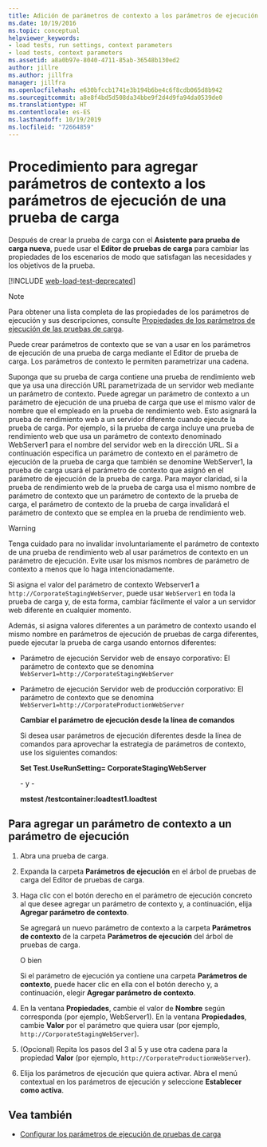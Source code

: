 ```yaml
---
title: Adición de parámetros de contexto a los parámetros de ejecución de una prueba de carga
ms.date: 10/19/2016
ms.topic: conceptual
helpviewer_keywords:
- load tests, run settings, context parameters
- load tests, context parameters
ms.assetid: a8a0b97e-8040-4711-85ab-36548b130ed2
author: jillre
ms.author: jillfra
manager: jillfra
ms.openlocfilehash: e630bfccb1741e3b194b6be4c6f8cdb065d8b942
ms.sourcegitcommit: a8e8f4bd5d508da34bbe9f2d4d9fa94da0539de0
ms.translationtype: HT
ms.contentlocale: es-ES
ms.lasthandoff: 10/19/2019
ms.locfileid: "72664859"
---
```

# <a name="how-to-add-context-parameters-to-a-load-test-run-setting"></a>Procedimiento para agregar parámetros de contexto a los parámetros de ejecución de una prueba de carga

Después de crear la prueba de carga con el **Asistente para prueba de carga nueva**, puede usar el **Editor de pruebas de carga** para cambiar las propiedades de los escenarios de modo que satisfagan las necesidades y los objetivos de la prueba.

[!INCLUDE [web-load-test-deprecated](includes/web-load-test-deprecated.md)]

> [!NOTE]
> Para obtener una lista completa de las propiedades de los parámetros de ejecución y sus descripciones, consulte [Propiedades de los parámetros de ejecución de las pruebas de carga](../test/load-test-run-settings-properties.md).

Puede crear parámetros de contexto que se van a usar en los parámetros de ejecución de una prueba de carga mediante el Editor de prueba de carga. Los parámetros de contexto le permiten parametrizar una cadena.

Suponga que su prueba de carga contiene una prueba de rendimiento web que ya usa una dirección URL parametrizada de un servidor web mediante un parámetro de contexto. Puede agregar un parámetro de contexto a un parámetro de ejecución de una prueba de carga que use el mismo valor de nombre que el empleado en la prueba de rendimiento web. Esto asignará la prueba de rendimiento web a un servidor diferente cuando ejecute la prueba de carga. Por ejemplo, si la prueba de carga incluye una prueba de rendimiento web que usa un parámetro de contexto denominado WebServer1 para el nombre del servidor web en la dirección URL. Si a continuación especifica un parámetro de contexto en el parámetro de ejecución de la prueba de carga que también se denomine WebServer1, la prueba de carga usará el parámetro de contexto que asignó en el parámetro de ejecución de la prueba de carga. Para mayor claridad, si la prueba de rendimiento web de la prueba de carga usa el mismo nombre de parámetro de contexto que un parámetro de contexto de la prueba de carga, el parámetro de contexto de la prueba de carga invalidará el parámetro de contexto que se emplea en la prueba de rendimiento web.

> [!WARNING]
> Tenga cuidado para no invalidar involuntariamente el parámetro de contexto de una prueba de rendimiento web al usar parámetros de contexto en un parámetro de ejecución. Evite usar los mismos nombres de parámetro de contexto a menos que lo haga intencionadamente.

Si asigna el valor del parámetro de contexto Webserver1 a `http://CorporateStagingWebServer`, puede usar `WebServer1` en toda la prueba de carga y, de esta forma, cambiar fácilmente el valor a un servidor web diferente en cualquier momento.

Además, si asigna valores diferentes a un parámetro de contexto usando el mismo nombre en parámetros de ejecución de pruebas de carga diferentes, puede ejecutar la prueba de carga usando entornos diferentes:

- Parámetro de ejecución Servidor web de ensayo corporativo: El parámetro de contexto que se denomina `WebServer1=http://CorporateStagingWebServer`

- Parámetro de ejecución Servidor web de producción corporativo: El parámetro de contexto que se denomina `WebServer1=http://CorporateProductionWebServer`

  **Cambiar el parámetro de ejecución desde la línea de comandos**

  Si desea usar parámetros de ejecución diferentes desde la línea de comandos para aprovechar la estrategia de parámetros de contexto, use los siguientes comandos:

  **Set Test.UseRunSetting= CorporateStagingWebServer**

  \- y -

  **mstest /testcontainer:loadtest1.loadtest**

## <a name="to-add-a-context-parameter-to-a-run-setting"></a>Para agregar un parámetro de contexto a un parámetro de ejecución

1. Abra una prueba de carga.

2. Expanda la carpeta **Parámetros de ejecución** en el árbol de pruebas de carga del Editor de pruebas de carga.

3. Haga clic con el botón derecho en el parámetro de ejecución concreto al que desee agregar un parámetro de contexto y, a continuación, elija **Agregar parámetro de contexto**.

     Se agregará un nuevo parámetro de contexto a la carpeta **Parámetros de contexto** de la carpeta **Parámetros de ejecución** del árbol de pruebas de carga.

     O bien

     Si el parámetro de ejecución ya contiene una carpeta **Parámetros de contexto**, puede hacer clic en ella con el botón derecho y, a continuación, elegir **Agregar parámetro de contexto**.

4. En la ventana **Propiedades**, cambie el valor de **Nombre** según corresponda (por ejemplo, WebServer1). En la ventana **Propiedades**, cambie **Valor** por el parámetro que quiera usar (por ejemplo, `http://CorporateStagingWebServer`).

5. (Opcional) Repita los pasos del 3 al 5 y use otra cadena para la propiedad **Valor** (por ejemplo, `http://CorporateProductionWebServer`).

6. Elija los parámetros de ejecución que quiera activar. Abra el menú contextual en los parámetros de ejecución y seleccione **Establecer como activa**.

## <a name="see-also"></a>Vea también

- [Configurar los parámetros de ejecución de pruebas de carga](../test/configure-load-test-run-settings.md)